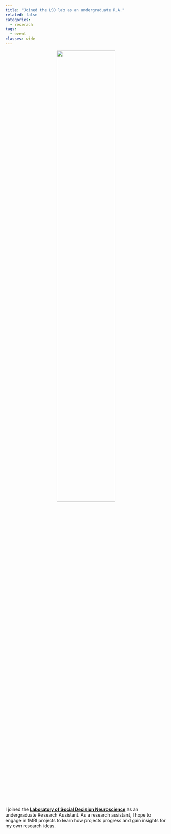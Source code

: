 ```yaml
---
title: "Joined the LSD lab as an undergraduate R.A."
related: false
categories:
  - reserach
tags:
  - event
classes: wide
---
```


<p align="center">
    <img width="60%" src="/images/posts/post_lsd.png">
</p>

I joined the [**Laboratory of Social Decision Neuroscience**](http://socialdecisionneurosciencelab.org/) as an undergraduate Research Assistant. As a research assistant, I hope to engage in fMRI projects to learn how projects progress and gain insights for my own research ideas. 
